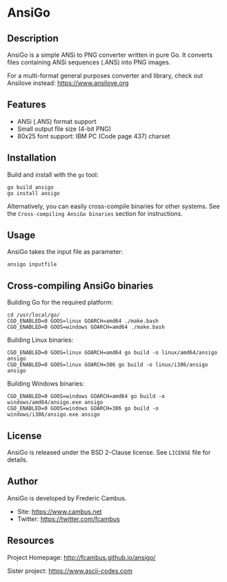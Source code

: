 # AnsiGo

## Description

AnsiGo is a simple ANSi to PNG converter written in pure Go. It converts files
containing ANSi sequences (.ANS) into PNG images.

For a multi-format general purposes converter and library, check out Ansilove
instead: https://www.ansilove.org

## Features

- ANSi (.ANS) format support
- Small output file size (4-bit PNG)
- 80x25 font support: IBM PC (Code page 437) charset

## Installation

Build and install with the `go` tool:

	go build ansigo
	go install ansigo

Alternatively, you can easily cross-compile binaries for other systems. See the `Cross-compiling AnsiGo binaries` section for instructions.

## Usage

AnsiGo takes the input file as parameter:

	ansigo inputfile

## Cross-compiling AnsiGo binaries

Building Go for the required platform:

	cd /usr/local/go/
	CGO_ENABLED=0 GOOS=linux GOARCH=amd64 ./make.bash
	CGO_ENABLED=0 GOOS=windows GOARCH=amd64 ./make.bash

Building Linux binaries:

	CGO_ENABLED=0 GOOS=linux GOARCH=amd64 go build -o linux/amd64/ansigo ansigo
	CGO_ENABLED=0 GOOS=linux GOARCH=386 go build -o linux/i386/ansigo ansigo

Building Windows binaries:

	CGO_ENABLED=0 GOOS=windows GOARCH=amd64 go build -o windows/amd64/ansigo.exe ansigo
	CGO_ENABLED=0 GOOS=windows GOARCH=386 go build -o windows/i386/ansigo.exe ansigo

## License

AnsiGo is released under the BSD 2-Clause license. See `LICENSE` file for details.

## Author

AnsiGo is developed by Frederic Cambus.

- Site: https://www.cambus.net
- Twitter: https://twitter.com/fcambus

## Resources

Project Homepage: http://fcambus.github.io/ansigo/

Sister project: https://www.ascii-codes.com
